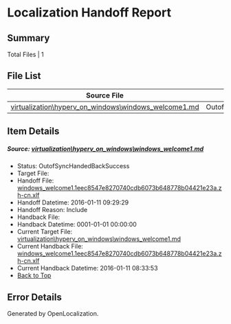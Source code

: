 # <a name='report-top'></a> Localization Handoff Report

## Summary
 Total Files | 1

## File List
 Source File | Status | Details 
 ----------- | ------ | ------- 
 [virtualization\hyperv_on_windows\windows_welcome1.md](https://github.com/OpenLocalizationOrg/hyperV/blob/3d6868a4b43c3cb4e094d80b44f7ea59a7397b11/virtualization/hyperv_on_windows/windows_welcome1.md) | OutofSyncHandedBackSuccess | [Details](#4a7922df4d4a51d728b577c21abf2c82b863a02a202)

## Item Details
##### <a name='4a7922df4d4a51d728b577c21abf2c82b863a02a202'></a> Source: [virtualization\hyperv_on_windows\windows_welcome1.md](https://github.com/OpenLocalizationOrg/hyperV/blob/3d6868a4b43c3cb4e094d80b44f7ea59a7397b11/virtualization/hyperv_on_windows/windows_welcome1.md)
* Status: OutofSyncHandedBackSuccess
* Target File: 
* Handoff File: [windows_welcome1.1eec8547e8270740cdb6073b648778b04421e23a.zh-cn.xlf](https://github.com/OpenLocalizationOrg/olhandoff/blob/5171f9f5d03a8e1d744529118e99b02078753c2c/ol-handoff/OpenLocalizationOrg/hyperV.zh-cn/master/windows_welcome1.1eec8547e8270740cdb6073b648778b04421e23a.zh-cn.xlf)
* Handoff Datetime: 2016-01-11 09:29:29
* Handoff Reason: Include
* Handback File: 
* Handback Datetime: 0001-01-01 00:00:00
* Current Target File: [virtualization\hyperv_on_windows\windows_welcome1.md](https://github.com/OpenLocalizationOrg/hyperV.zh-cn/blob/34f20376394fd32a159fd1601786439845c56af4/virtualization/hyperv_on_windows/windows_welcome1.md)
* Current Handback File: [windows_welcome1.1eec8547e8270740cdb6073b648778b04421e23a.zh-cn.xlf](https://github.com/OpenLocalizationOrg/olhandback/blob/a3f89c2a899eb0f7b73d63c311770fab94da08ba/ol-handback/OpenLocalizationOrg/hyperV.zh-cn/master/windows_welcome1.1eec8547e8270740cdb6073b648778b04421e23a.zh-cn.xlf)
* Current Handback Datetime: 2016-01-11 08:33:53
* [Back to Top](#report-top)


## Error Details

Generated by OpenLocalization.
